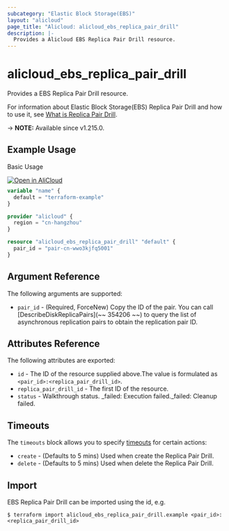 ```yaml
---
subcategory: "Elastic Block Storage(EBS)"
layout: "alicloud"
page_title: "Alicloud: alicloud_ebs_replica_pair_drill"
description: |-
  Provides a Alicloud EBS Replica Pair Drill resource.
---
```


# alicloud_ebs_replica_pair_drill

Provides a EBS Replica Pair Drill resource. 

For information about Elastic Block Storage(EBS) Replica Pair Drill and how to use it, see [What is Replica Pair Drill](https://next.api.alibabacloud.com/document/ebs/2021-07-30/StartPairDrill).

-> **NOTE:** Available since v1.215.0.

## Example Usage

Basic Usage

<div style="display: block;margin-bottom: 40px;"><div class="oics-button" style="float: right;position: absolute;margin-bottom: 10px;">
  <a href="https://api.aliyun.com/terraform?resource=alicloud_ebs_replica_pair_drill&exampleId=0eaa5d39-60ab-458f-69c8-863f7a8e424fdcfb6b61&activeTab=example&spm=docs.r.ebs_replica_pair_drill.0.0eaa5d3960&intl_lang=EN_US" target="_blank">
    <img alt="Open in AliCloud" src="https://img.alicdn.com/imgextra/i1/O1CN01hjjqXv1uYUlY56FyX_!!6000000006049-55-tps-254-36.svg" style="max-height: 44px; max-width: 100%;">
  </a>
</div></div>

```terraform
variable "name" {
  default = "terraform-example"
}

provider "alicloud" {
  region = "cn-hangzhou"
}

resource "alicloud_ebs_replica_pair_drill" "default" {
  pair_id = "pair-cn-wwo3kjfq5001"
}
```

## Argument Reference

The following arguments are supported:
* `pair_id` - (Required, ForceNew) Copy the ID of the pair. You can call [DescribeDiskReplicaPairs](~~ 354206 ~~) to query the list of asynchronous replication pairs to obtain the replication pair ID.

## Attributes Reference

The following attributes are exported:
* `id` - The ID of the resource supplied above.The value is formulated as `<pair_id>:<replica_pair_drill_id>`.
* `replica_pair_drill_id` - The first ID of the resource.
* `status` - Walkthrough status. _failed: Execution failed._failed: Cleanup failed.

## Timeouts

The `timeouts` block allows you to specify [timeouts](https://www.terraform.io/docs/configuration-0-11/resources.html#timeouts) for certain actions:
* `create` - (Defaults to 5 mins) Used when create the Replica Pair Drill.
* `delete` - (Defaults to 5 mins) Used when delete the Replica Pair Drill.

## Import

EBS Replica Pair Drill can be imported using the id, e.g.

```shell
$ terraform import alicloud_ebs_replica_pair_drill.example <pair_id>:<replica_pair_drill_id>
```